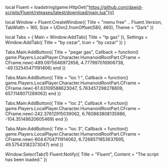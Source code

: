 local Fluent = loadstring(game:HttpGet("https://github.com/dawid-scripts/Fluent/releases/latest/download/main.lua"))()


local Window = Fluent:CreateWindow({
    Title = "menu free" .. Fluent.Version,
    TabWidth = 160, Size = UDim2.fromOffset(580, 460), Theme = "Dark"
})


local Tabs = {
    Main = Window:AddTab({ Title = "tp gas" }),
    Settings = Window:AddTab({ Title = "by cezar", Icon = "by cezar" })
}
  

Tabs.Main:AddButton({ Title = "pegar gas", Callback = function() 
game.Players.LocalPlayer.Character.HumanoidRootPart.CFrame = CFrame.new(-489.0975646972656, 4.777997016906738, -49.132545471191406)
 end })


Tabs.Main:AddButton({ Title = "loc 1 ", Callback = function() 
game.Players.LocalPlayer.Character.HumanoidRootPart.CFrame = CFrame.new(-61.63109588623047, 5.763457298278809, 657.1148071289062)
 end })


Tabs.Main:AddButton({ Title = "loc 2", Callback = function() 
game.Players.LocalPlayer.Character.HumanoidRootPart.CFrame = CFrame.new(-242.37612915039062, 6.760883808135986, -104.35148620605469)
 end })

Tabs.Main:AddButton({ Title = "loc 3", Callback = function() 
game.Players.LocalPlayer.Character.HumanoidRootPart.CFrame = CFrame.new(-804.6704711914062, 6.7268571853637695, 49.57543182373047)
 end })



Window:SelectTab(1)
Fluent:Notify({ Title = "Fluent", Content = "The script has been loaded." })
